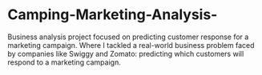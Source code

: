 # Camping-Marketing-Analysis-
Business analysis project focused on predicting customer response for a marketing campaign. Where I tackled a real-world business problem faced by companies like Swiggy and Zomato: predicting which customers will respond to a marketing campaign.
